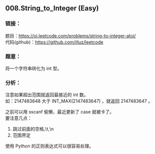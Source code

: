 ## 008.String_to_Integer (Easy)

### **链接**：
题目：https://oj.leetcode.com/problems/string-to-integer-atoi/  
代码(github)：https://github.com/illuz/leetcode

### **题意**：
将一个字符串转化为 int 型。  

### **分析**：
注意如果超出范围就返回最接近的 int 数。  
如：2147483648 大于 INT_MAX(2147483647) ，就返回 2147483647 。  

之前可以用 sscanf 偷懒，最近更新了 case 就被卡了。  
要注意几点：  

1. 跳过前面的空格,\t,\n  
2. 范围界定  

使用 Python 的正则表达式可以很容易处理。  
